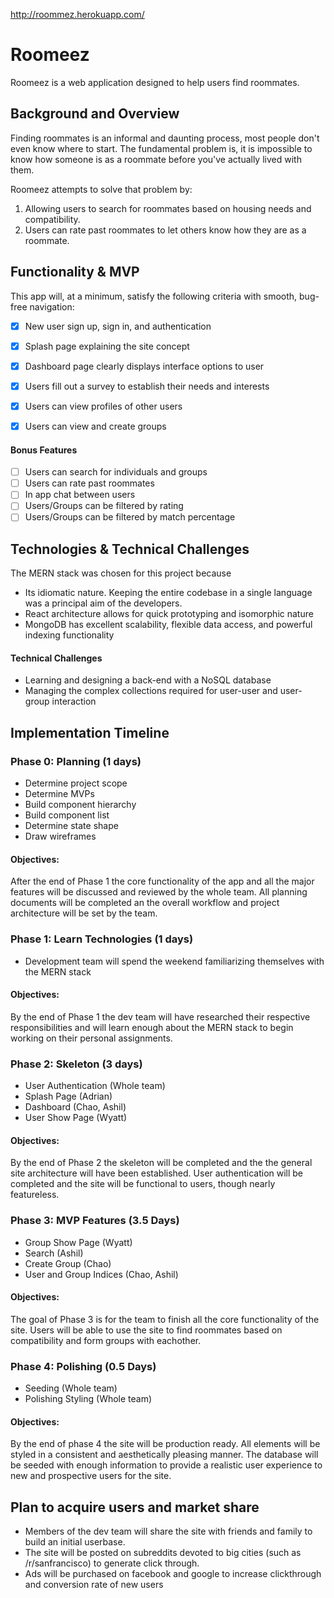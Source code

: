 http://roommez.herokuapp.com/

# Roomeez
Roomeez is a web application designed to help users find roommates.

## Background and Overview
Finding roommates is an informal and daunting process, most people don't even know where to start. The fundamental problem is, it is impossible to know how someone is as a roommate before you've actually lived with them.

Roomeez attempts to solve that problem by:
1. Allowing users to search for roommates based on housing needs and compatibility.
2. Users can rate past roommates to let others know how they are as a roommate.

## Functionality & MVP
This app will, at a minimum, satisfy the following criteria with smooth, bug-free navigation:
- [x] New user sign up, sign in, and authentication
- [x] Splash page explaining the site concept
- [x] Dashboard page clearly displays interface options to user
- [x] Users fill out a survey to establish their needs and interests
- [x] Users can view profiles of other users
- [x] Users can view and create groups


#### Bonus Features
- [ ] Users can search for individuals and groups
- [ ] Users can rate past roommates
- [ ] In app chat between users
- [ ] Users/Groups can be filtered by rating
- [ ] Users/Groups can be filtered by match percentage

## Technologies & Technical Challenges
The MERN stack was chosen for this project because
* Its idiomatic nature. Keeping the entire codebase in a single language was a principal aim of the developers.
* React architecture allows for quick prototyping and isomorphic nature
* MongoDB has excellent scalability, flexible data access, and powerful indexing functionality

#### Technical Challenges
* Learning and designing a back-end with a NoSQL database
* Managing the complex collections required for user-user and user-group interaction

## Implementation Timeline
### Phase 0: Planning (1 days)
* Determine project scope
* Determine MVPs
* Build component hierarchy
* Build component list
* Determine state shape
* Draw wireframes

#### Objectives:
After the end of Phase 1 the core functionality of the app and all the major features will be discussed and reviewed by the whole team. All planning documents will be completed an the overall workflow and project architecture will be set by the team.

### Phase 1: Learn Technologies (1 days)
* Development team will spend the weekend familiarizing themselves with the MERN stack

#### Objectives:
By the end of Phase 1 the dev team will have researched their respective responsibilities and will learn enough about the MERN stack to begin working on their personal assignments.

### Phase 2: Skeleton (3 days)
* User Authentication (Whole team)
* Splash Page (Adrian)
* Dashboard (Chao, Ashil)
* User Show Page (Wyatt)

#### Objectives:
By the end of Phase 2 the skeleton will be completed and the the general site architecture will have been established. User authentication will be completed and the site will be functional to users, though nearly featureless.

### Phase 3: MVP Features (3.5 Days)
* Group Show Page (Wyatt)
* Search (Ashil)
* Create Group (Chao)
* User and Group Indices (Chao, Ashil)

#### Objectives:
The goal of Phase 3 is for the team to finish all the core functionality of the site. Users will be able to use the site to find roommates based on compatibility and form groups with eachother.

### Phase 4: Polishing (0.5 Days)
* Seeding (Whole team)
* Polishing Styling (Whole team)

#### Objectives:
By the end of phase 4 the site will be production ready. All elements will be styled in a consistent and aesthetically pleasing manner. The database will be seeded with enough information to provide a realistic user experience to new and prospective users for the site.

## Plan to acquire users and market share
* Members of the dev team will share the site with friends and family to build an initial userbase.
* The site will be posted on subreddits devoted to big cities (such as /r/sanfrancisco) to generate click through.
* Ads will be purchased on facebook and google to increase clickthrough and conversion rate of new users
